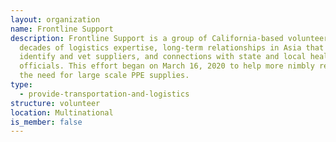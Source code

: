 ```yaml
---
layout: organization
name: Frontline Support
description: Frontline Support is a group of California-based volunteers with
  decades of logistics expertise, long-term relationships in Asia that can
  identify and vet suppliers, and connections with state and local health
  officials. This effort began on March 16, 2020 to help more nimbly respond to
  the need for large scale PPE supplies.
type:
  - provide-transportation-and-logistics
structure: volunteer
location: Multinational
is_member: false
---
```

